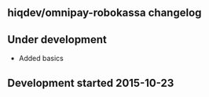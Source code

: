 hiqdev/omnipay-robokassa changelog
----------------------------------

## Under development

- Added basics

## Development started 2015-10-23

